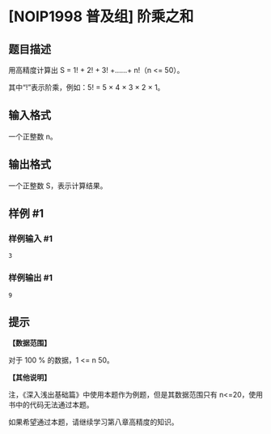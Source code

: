 # [NOIP1998 普及组] 阶乘之和

## 题目描述

用高精度计算出 S = 1! + 2! + 3! +……+ n!（n <= 50）。

其中“!”表示阶乘，例如：5! = 5 × 4 × 3 × 2 × 1。

## 输入格式

一个正整数 n。

## 输出格式

一个正整数 S，表示计算结果。

## 样例 #1

### 样例输入 #1

```
3
```

### 样例输出 #1

```
9
```

## 提示

**【数据范围】**

对于 100 % 的数据，1 <= n 50。

**【其他说明】**

注，《深入浅出基础篇》中使用本题作为例题，但是其数据范围只有 n<=20，使用书中的代码无法通过本题。

如果希望通过本题，请继续学习第八章高精度的知识。
